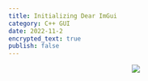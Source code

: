 ```yaml
---
title: Initializing Dear ImGui
category: C++ GUI
date: 2022-11-2
encrypted_text: true
publish: false
---
```


<p align="center">
<img src="https://forums.pcsx2.net/images/darktheme/logo_default.png">
</p>